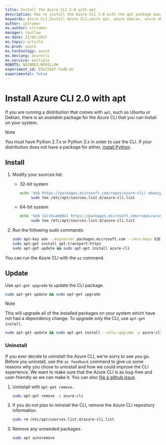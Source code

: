 ```yaml
---
title: Install the Azure CLI 2.0 with apt
description: How to install the Azure CLI 2.0 with the apt package manager 
keywords: Azure CLI,Install Azure CLI,azure apt, azure debian, azure ubuntu
author: sptramer
ms.author: sttramer
manager: routlaw
ms.date: 11/01/2017
ms.topic: article
ms.prod: azure
ms.technology: azure
ms.devlang: azurecli
ms.service: multiple
ROBOTS: NOINDEX,NOFOLLOW
experiment_id: 83e72847-fad8-4c
experimental: false
---
```


# Install Azure CLI 2.0 with apt

If you are running a distirbution that comes with `apt`, such as Ubuntu or Debian, there is an available package
for the Azure CLI that you can install on your system.

> [!NOTE]
> You must have Python 2.7.x or Python 3.x in order to use the CLI. If your distribution does not have a package
> for either, [install Python](https://www.python.org/downloads/).

## Install

1. Modify your sources list:
 
   - 32-bit system

     ```bash
     echo "deb https://packages.microsoft.com/repos/azure-cli/ wheezy main" | \
          sudo tee /etc/apt/sources.list.d/azure-cli.list
     ```

   - 64-bit system

     ```bash
     echo "deb [arch=amd64] https://packages.microsoft.com/repos/azure-cli/ wheezy main" | \
          sudo tee /etc/apt/sources.list.d/azure-cli.list
     ```

2. Run the following sudo commands:

   ```bash
   sudo apt-key adv --keyserver packages.microsoft.com --recv-keys 52E16F86FEE04B979B07E28DB02C46DF417A0893
   sudo apt-get install apt-transport-https
   sudo apt-get update && sudo apt-get install azure-cli
   ```

You can run the Azure CLI with the `az` command.

## Update

Use `apt-get upgrade` to update the CLI package.

   ```bash
   sudo apt-get update && sudo apt-get upgrade
   ```

> [!NOTE]
> This will upgrade all of the installed packages on your system which have not had a dependency change.
> To upgrade only the CLI, use `apt-get install`.
> ```bash
> sudo apt-get update && sudo apt-get install --only-upgrade -y azure-cli
> ```

### Uninstall

If you ever decide to uninstall the Azure CLI, we're sorry to see you go. Before you uninstall, use the `az feedback` command to give us
some reasons why you chose to uninstall and how we could improve the CLI experience. We want to make sure that the Azure
CLI is as bug-free and user-friendly as we can make it. You can also [file a github issue](https://github.com/Azure/azure-cli/issues).

1. Uninstall with `apt-get remove`.

    ```bash
    sudo apt-get remove -y azure-cli
    ```

2. If you do not plan to reinstall the CLI, remove the Azure CLI repository information.

   ```bash
   sudo rm /etc/apt/sources.list.d/azure-cli.list
   ```

3. Remove any unneeded packages.

   ```bash
   sudo apt autoremove
   ```
